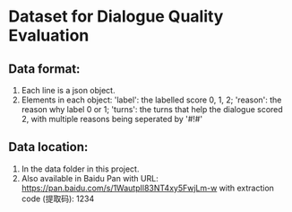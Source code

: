 # Dataset for Dialogue Quality Evaluation
## Data format:
1. Each line is a json object.
2. Elements in each object: 'label': the labelled score 0, 1, 2; 'reason': the reason why label 0 or 1; 'turns': the turns that help the dialogue scored 2, with multiple reasons being seperated by '#!#'

## Data location:
1. In the data folder in this project.
2. Also available in Baidu Pan with URL: https://pan.baidu.com/s/1WautpIl83NT4xy5FwjLm-w with extraction code (提取码): 1234

